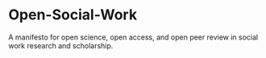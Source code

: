 # Open-Social-Work

A manifesto for open science, open access, and open peer review in social work research and scholarship.
